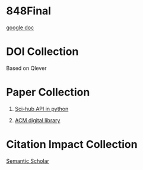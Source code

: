 # 848Final

[google doc](https://docs.google.com/document/d/1UbA1VX7uknfJQgKIziQlXUtxr1hfiIAStH54WKf0IOM/edit)

# DOI Collection

Based on Qlever

# Paper Collection

1. [Sci-hub API in python](https://github.com/Tishacy/SciDownl)

2. [ACM digital library](https://dl.acm.org)

# Citation Impact Collection

[Semantic Scholar](https://www.semanticscholar.org)
